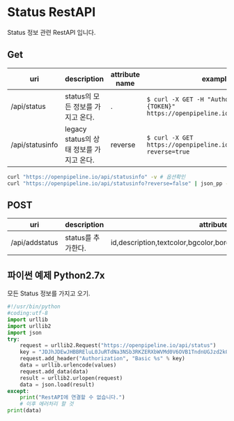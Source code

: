 # Status RestAPI

Status 정보 관련 RestAPI 입니다.

## Get

| uri | description | attribute name | example |
| --- | --- | --- | --- |
| /api/status | status의 모든 정보를 가지고 온다. | . | `$ curl -X GET -H "Authorization: Basic {TOKEN}" https://openpipeline.io/api/status` |
| /api/statusinfo | legacy status의 상태 정보를 가지고 온다. | reverse | `$ curl -X GET https://openpipeline.io/api/statusinfo?reverse=true` |


```bash
curl "https://openpipeline.io/api/statusinfo" -v # 옵션확인
curl "https://openpipeline.io/api/statusinfo?reverse=false" | json_pp -json_opt pretty,canonical # json pretty on macOS
```

## POST

| uri | description | attribute name | example |
| --- | --- | --- | --- |
| /api/addstatus | status를 추가한다. | id,description,textcolor,bgcolor,bordercolor,order,defaulton,initstatus |`$ curl -X POST -H "Authorization: Basic {TOKEN}" -d "id=ready&description=ready&textcolor=#000000&bgcolor=#BEEF37&bordercolor=#BEEF37&order=3&defaulton=true&initstatus=false" "https://openpipeline.io/api/addstatus"` |

## 파이썬 예제 Python2.7x

모든 Status 정보를 가지고 오기.

```python
#!/usr/bin/python
#coding:utf-8
import urllib
import urllib2
import json
try:
    request = urllib2.Request("https://openpipeline.io/api/status")
    key = "JDJhJDEwJHBBREluL0JuRTdNa3NSb3RKZERXbWVMd0V6OVB1TndnUGJzd2k0RlBZcmEzQTBSczkueHZH"
    request.add_header("Authorization", "Basic %s" % key)
    data = urllib.urlencode(values)
    request.add_data(data)
    result = urllib2.urlopen(request)
    data = json.load(result)
except:
    print("RestAPI에 연결할 수 없습니다.")
    # 이후 에러처리 할 것
print(data)
```
